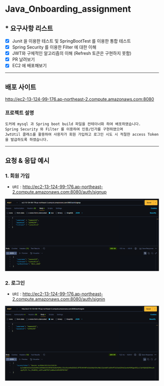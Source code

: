 # Java_Onboarding_assignment

##                          * 요구사항 리스트

- [x] Junit 을 이용한 테스트 및 SpringBootTest 를 이용한 통합 테스트
- [x] Spring Security 를 이용한 Filter 에 대한 이해
- [x] JWT와 구체적인 알고리즘의 이해 (Refresh 토큰은 구현하지 못함)
- [x] PR 날려보기
- [x] EC2 에 배포해보기

---

## 배포 사이트

http://ec2-13-124-99-176.ap-northeast-2.compute.amazonaws.com:8080

### 프로젝트 설명

```
도커에 mysql 과 Spring boot build 파일을 컨테이너화 하여 배포하였습니다.
Spring Security 와 Filter 를 이용하여 인증/인가를 구현하였으며
JwtUtil 클래스를 활용하여 사용자가 회원 가입하고 로그인 시도 시 적절한 access Token 을 발급하도록 하였습니다.
```

---

## 요청 & 응답 예시

### 1. 회원 가입

- `URI` : http://ec2-13-124-99-176.ap-northeast-2.compute.amazonaws.com:8080/auth/signup

![img.png](img.png)

### 2. 로그인

- `URI` : http://ec2-13-124-99-176.ap-northeast-2.compute.amazonaws.com:8080/auth/signin

![img_1.png](img_1.png)
